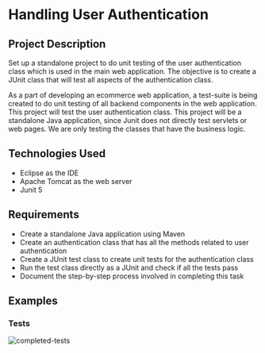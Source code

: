 # Handling User Authentication

## Project Description

Set up a standalone project to do unit testing of the user authentication class which is used in the main web application. The objective is to create a JUnit class that will test all aspects of the authentication class.

As a part of developing an ecommerce web application, a test-suite is being created to do unit testing of all backend components in the web application. This project will test the user authentication class. This project will be a standalone Java application, since Junit does not directly test servlets or web pages. We are only testing the classes that have the business logic.

## Technologies Used

- Eclipse as the IDE
- Apache Tomcat as the web server
- Junit 5

## Requirements

- Create a standalone Java application using Maven
- Create an authentication class that has all the methods related to user authentication
- Create a JUnit test class to create unit tests for the authentication class
- Run the test class directly as a JUnit and check if all the tests pass
- Document the step-by-step process involved in completing this task

## Examples

### Tests

![completed-tests](https://user-images.githubusercontent.com/58124052/107539842-faa97300-6b8a-11eb-8ba2-8452c30dd532.png)

